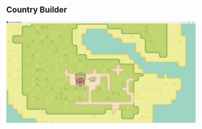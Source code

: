 ## Country Builder

![game image](https://github.com/TheHarald/country-builder/blob/main/screenshots/1.jpg)
